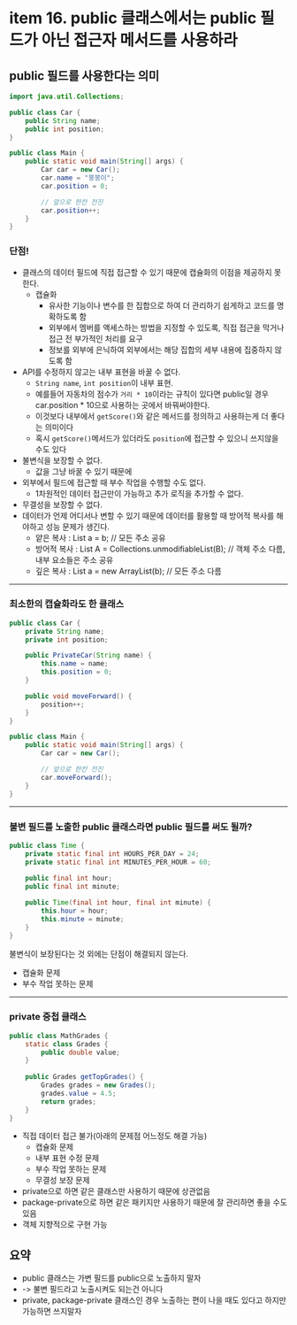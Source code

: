 # item 16. public 클래스에서는 public 필드가 아닌 접근자 메서드를 사용하라

## public 필드를 사용한다는 의미

```java
import java.util.Collections;

public class Car {
    public String name;
    public int position;
}

public class Main {
    public static void main(String[] args) {
        Car car = new Car();
        car.name = "붕붕이";
        car.position = 0;

        // 앞으로 한칸 전진
        car.position++;
    }
}
```

### 단점!

- 클래스의 데이터 필드에 직접 접근할 수 있기 때문에 캡슐화의 이점을 제공하지 못한다.
    - 캡슐화
        - 유사한 기능이나 변수를 한 집합으로 하여 더 관리하기 쉽게하고 코드를 명확하도록 함
        - 외부에서 멤버를 액세스하는 방법을 지정할 수 있도록, 직접 접근을 막거나 접근 전 부가적인 처리를 요구
        - 정보를 외부에 은닉하여 외부에서는 해당 집합의 세부 내용에 집중하지 않도록 함
- API를 수정하지 않고는 내부 표현을 바꿀 수 없다.
    - `String name`, `int position`이 내부 표현.
    - 예를들어 자동차의 점수가 `거리 * 10`이라는 규칙이 있다면 public일 경우 car.position * 10으로 사용하는 곳에서 바꿔써야한다.
    - 이것보다 내부에서 `getScore()`와 같은 메서드를 정의하고 사용하는게 더 좋다는 의미이다
    - 혹시 `getScore()`메서드가 있더라도 `position`에 접근할 수 있으니 쓰지않을 수도 있다
- 불변식을 보장할 수 없다.
    - 값을 그냥 바꿀 수 있기 때문에
- 외부에서 필드에 접근할 때 부수 작업을 수행할 수도 없다.
    - 1차원적인 데이터 접근만이 가능하고 추가 로직을 추가할 수 없다.
- 무결성을 보장할 수 없다.
- 데이터가 언제 어디서나 변할 수 있기 때문에 데이터를 활용할 때 방어적 복사를 해야하고 성능 문제가 생긴다.
    - 얕은 복사 : List a = b; // 모든 주소 공유
    - 방어적 복사 : List A = Collections.unmodifiableList(B); // 객체 주소 다름, 내부 요소들은 주소 공유
    - 깊은 복사 : List a = new ArrayList(b); // 모든 주소 다름

---

### 최소한의 캡슐화라도 한 클래스

```java
public class Car {
    private String name;
    private int position;

    public PrivateCar(String name) {
        this.name = name;
        this.position = 0;
    }

    public void moveForward() {
        position++;
    }
}

public class Main {
    public static void main(String[] args) {
        Car car = new Car();

        // 앞으로 한칸 전진
        car.moveForward();
    }
}
```

---

### 불변 필드를 노출한 public 클래스라면 public 필드를 써도 될까?

```java
public class Time {
    private static final int HOURS_PER_DAY = 24;
    private static final int MINUTES_PER_HOUR = 60;
    
    public final int hour;
    public final int minute;

    public Time(final int hour, final int minute) {
        this.hour = hour;
        this.minute = minute;
    }   
}
```

불변식이 보장된다는 것 외에는 단점이 해결되지 않는다.
- 캡슐화 문제
- 부수 작업 못하는 문제

---

### private 중첩 클래스

```java
public class MathGrades {
    static class Grades {
        public double value;
    }
    
    public Grades getTopGrades() {
        Grades grades = new Grades();
        grades.value = 4.5;
        return grades;
    }
}
```

- 직접 데이터 접근 불가(아래의 문제점 어느정도 해결 가능)
  - 캡슐화 문제
  - 내부 표현 수정 문제
  - 부수 작업 못하는 문제
  - 무결성 보장 문제
- private으로 하면 같은 클래스만 사용하기 때문에 상관없음
- package-private으로 하면 같은 패키지만 사용하기 때문에 잘 관리하면 좋을 수도 있음
- 객체 지향적으로 구현 가능

## 요약

- public 클래스는 가변 필드를 public으로 노출하지 말자
- -> 불변 필드라고 노출시켜도 되는건 아니다
- private, package-private 클래스인 경우 노출하는 편이 나을 때도 있다고 하지만 가능하면 쓰지말자
